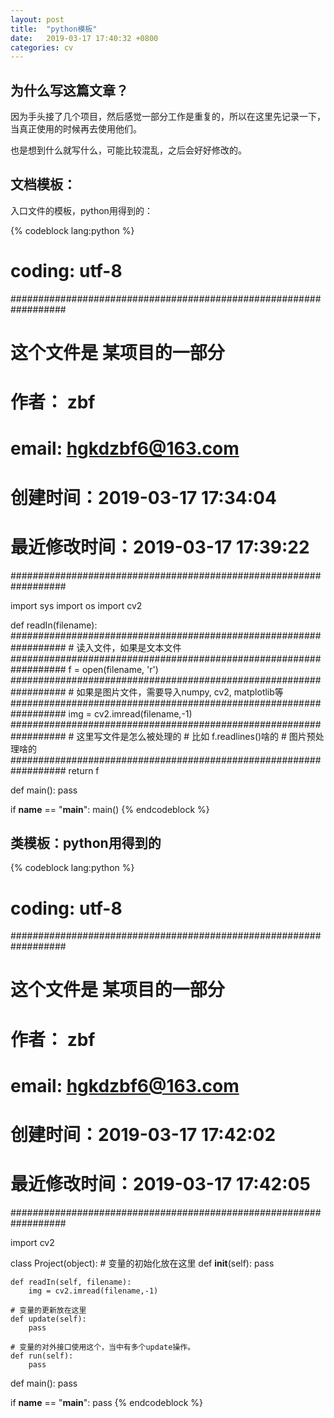 ```yaml
---
layout: post
title:  "python模板"
date:   2019-03-17 17:40:32 +0800
categories: cv
---
```


## 为什么写这篇文章？

因为手头接了几个项目，然后感觉一部分工作是重复的，所以在这里先记录一下，当真正使用的时候再去使用他们。

也是想到什么就写什么，可能比较混乱，之后会好好修改的。

## 文档模板：

入口文件的模板，python用得到的：

<!-- more -->
{% codeblock lang:python %}
#  coding: utf-8

##################################################################
#  这个文件是   某项目的一部分
#  作者： zbf
#  email: hgkdzbf6@163.com
#  创建时间：2019-03-17 17:34:04
#  最近修改时间：2019-03-17 17:39:22
##################################################################

import sys
import os
import cv2

def readIn(filename):
    ##################################################################
    #  读入文件，如果是文本文件
    ##################################################################
    f = open(filename, 'r')
    ##################################################################
    #  如果是图片文件，需要导入numpy, cv2, matplotlib等
    ##################################################################
    img = cv2.imread(filename,-1)
    ##################################################################
    #  这里写文件是怎么被处理的 
    #  比如 f.readlines()啥的
    #  图片预处理啥的
    ##################################################################
    return f

def main():
    pass

if __name__ == "__main__":
    main()
{% endcodeblock %}

## 类模板：python用得到的

{% codeblock lang:python %}
#  coding: utf-8

##################################################################
#  这个文件是   某项目的一部分
#  作者： zbf
#  email: hgkdzbf6@163.com
#  创建时间：2019-03-17 17:42:02
#  最近修改时间：2019-03-17 17:42:05
##################################################################

import cv2

class Project(object):
    # 变量的初始化放在这里
    def __init__(self):
        pass
    
    def readIn(self, filename):
        img = cv2.imread(filename,-1)

    # 变量的更新放在这里
    def update(self):
        pass

    # 变量的对外接口使用这个，当中有多个update操作。
    def run(self):
        pass

def main():
    pass

if __name__ == "__main__":
    pass
{% endcodeblock %}
